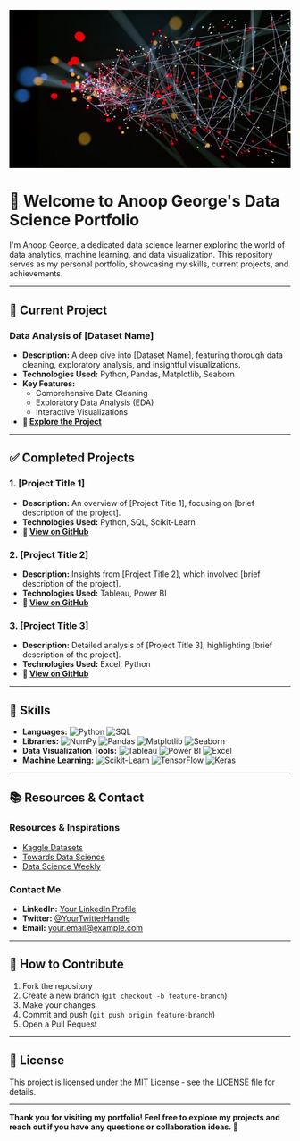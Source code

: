 ![Banner](https://github.com/AnoopGeorge418/AnoopGeorge418/blob/main/54dd2a6c17f894e233848e18eaa242d9.jpg) <!-- Replace with your actual banner image -->

# 👋 Welcome to Anoop George's Data Science Portfolio

I'm Anoop George, a dedicated data science learner exploring the world of data analytics, machine learning, and data visualization. This repository serves as my personal portfolio, showcasing my skills, current projects, and achievements.

---

## 🚀 **Current Project**

### **Data Analysis of [Dataset Name]**

- **Description:** A deep dive into [Dataset Name], featuring thorough data cleaning, exploratory analysis, and insightful visualizations.
- **Technologies Used:** Python, Pandas, Matplotlib, Seaborn
- **Key Features:**
  - Comprehensive Data Cleaning
  - Exploratory Data Analysis (EDA)
  - Interactive Visualizations
- **🔗 [Explore the Project](#)**

---

## ✅ **Completed Projects**

### **1. [Project Title 1]**

- **Description:** An overview of [Project Title 1], focusing on [brief description of the project].
- **Technologies Used:** Python, SQL, Scikit-Learn
- **🔗 [View on GitHub](#)**

### **2. [Project Title 2]**

- **Description:** Insights from [Project Title 2], which involved [brief description of the project].
- **Technologies Used:** Tableau, Power BI
- **🔗 [View on GitHub](#)**

### **3. [Project Title 3]**

- **Description:** Detailed analysis of [Project Title 3], highlighting [brief description of the project].
- **Technologies Used:** Excel, Python
- **🔗 [View on GitHub](#)**

---

## 🔧 **Skills**

- **Languages:** ![Python](https://img.shields.io/badge/Python-3776AB?style=flat&logo=python&logoColor=white) ![SQL](https://img.shields.io/badge/SQL-4479A1?style=flat&logo=sqlite&logoColor=white)
- **Libraries:** ![NumPy](https://img.shields.io/badge/NumPy-013243?style=flat&logo=numpy&logoColor=white) ![Pandas](https://img.shields.io/badge/Pandas-150458?style=flat&logo=pandas&logoColor=white) ![Matplotlib](https://img.shields.io/badge/Matplotlib-003A5E?style=flat&logo=matplotlib&logoColor=white) ![Seaborn](https://img.shields.io/badge/Seaborn-000000?style=flat&logo=seaborn&logoColor=white)
- **Data Visualization Tools:** ![Tableau](https://img.shields.io/badge/Tableau-E97627?style=flat&logo=tableau&logoColor=white) ![Power BI](https://img.shields.io/badge/Power%20BI-F2C811?style=flat&logo=powerbi&logoColor=black) ![Excel](https://img.shields.io/badge/Excel-217346?style=flat&logo=microsoft-excel&logoColor=white)
- **Machine Learning:** ![Scikit-Learn](https://img.shields.io/badge/Scikit--Learn-F7931E?style=flat&logo=scikit-learn&logoColor=white) ![TensorFlow](https://img.shields.io/badge/TensorFlow-FF6F00?style=flat&logo=tensorflow&logoColor=white) ![Keras](https://img.shields.io/badge/Keras-D00000?style=flat&logo=keras&logoColor=white)

---

## 📚 **Resources & Contact**

### **Resources & Inspirations**

- [Kaggle Datasets](https://www.kaggle.com/datasets)
- [Towards Data Science](https://towardsdatascience.com/)
- [Data Science Weekly](https://www.datascienceweekly.org/)

### **Contact Me**

- **LinkedIn:** [Your LinkedIn Profile](https://www.linkedin.com/in/your-profile)
- **Twitter:** [@YourTwitterHandle](https://twitter.com/your-profile)
- **Email:** [your.email@example.com](mailto:your.email@example.com)

---

## 📝 **How to Contribute**

1. Fork the repository
2. Create a new branch (`git checkout -b feature-branch`)
3. Make your changes
4. Commit and push (`git push origin feature-branch`)
5. Open a Pull Request

---

## 📜 **License**

This project is licensed under the MIT License - see the [LICENSE](LICENSE) file for details.

---

**Thank you for visiting my portfolio! Feel free to explore my projects and reach out if you have any questions or collaboration ideas. 🚀**

